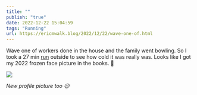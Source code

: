 ```yaml
---
title: ""
publish: "true"
date: 2022-12-22 15:04:59
tags: "Running"
url: https://ericmwalk.blog/2022/12/22/wave-one-of.html
---
```


Wave one of workers done in the house and the family went bowling. So I took a 27 min [run](http://www.strava.com/activities/8279791724) outside to see how cold it was really was. Looks like I got my 2022 frozen face picture in the books. 🥶

![](https://ericmwalk.blog/uploads/2022/a82dbb1eeb.jpg)

*New profile picture too 😉*